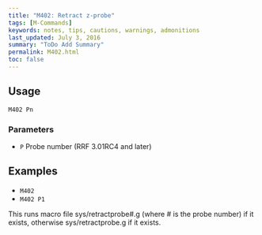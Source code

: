 ```yaml
---
title: "M402: Retract z-probe" 
tags: [M-Commands]
keywords: notes, tips, cautions, warnings, admonitions
last_updated: July 3, 2016
summary: "ToDo Add Summary"
permalink: M402.html
toc: false
---
```


## Usage ##

`M402 Pn`

### Parameters ###

+ `P` Probe number (RRF 3.01RC4 and later)

## Examples ##

+ `M402`
+ `M402 P1`

This runs macro file sys/retractprobe#.g (where # is the probe number) if it exists, otherwise sys/retractprobe.g if it exists.
